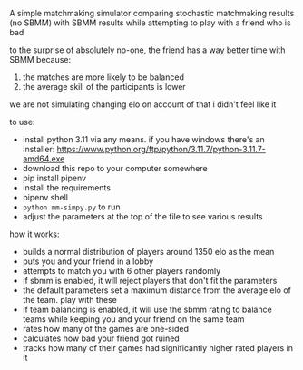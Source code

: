 A simple matchmaking simulator comparing stochastic matchmaking results (no SBMM) with SBMM results while attempting to play with a friend who is bad

to the surprise of absolutely no-one, the friend has a way better time with SBMM because:
1. the matches are more likely to be balanced
2. the average skill of the participants is lower
   
we are not simulating changing elo on account of that i didn't feel like it

to use:
- install python 3.11 via any means. if you have windows there's an installer: https://www.python.org/ftp/python/3.11.7/python-3.11.7-amd64.exe
- download this repo to your computer somewhere
- pip install pipenv
- install the requirements
- pipenv shell
- `python mm-simpy.py` to run
- adjust the parameters at the top of the file to see various results

how it works:
- builds a normal distribution of players around 1350 elo as the mean
- puts you and your friend in a lobby
- attempts to match you with 6 other players randomly
- if sbmm is enabled, it will reject players that don't fit the parameters
- the default parameters set a maximum distance from the average elo of the team. play with these
- if team balancing is enabled, it will use the sbmm rating to balance teams while keeping you and your friend on the same team
- rates how many of the games are one-sided
- calculates how bad your friend got ruined
- tracks how many of their games had significantly higher rated players in it
